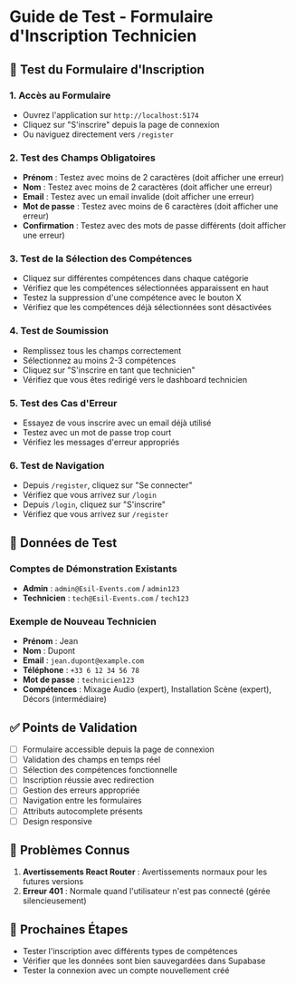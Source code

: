# Guide de Test - Formulaire d'Inscription Technicien

## 🎯 Test du Formulaire d'Inscription

### 1. Accès au Formulaire
- Ouvrez l'application sur `http://localhost:5174`
- Cliquez sur "S'inscrire" depuis la page de connexion
- Ou naviguez directement vers `/register`

### 2. Test des Champs Obligatoires
- **Prénom** : Testez avec moins de 2 caractères (doit afficher une erreur)
- **Nom** : Testez avec moins de 2 caractères (doit afficher une erreur)
- **Email** : Testez avec un email invalide (doit afficher une erreur)
- **Mot de passe** : Testez avec moins de 6 caractères (doit afficher une erreur)
- **Confirmation** : Testez avec des mots de passe différents (doit afficher une erreur)

### 3. Test de la Sélection des Compétences
- Cliquez sur différentes compétences dans chaque catégorie
- Vérifiez que les compétences sélectionnées apparaissent en haut
- Testez la suppression d'une compétence avec le bouton X
- Vérifiez que les compétences déjà sélectionnées sont désactivées

### 4. Test de Soumission
- Remplissez tous les champs correctement
- Sélectionnez au moins 2-3 compétences
- Cliquez sur "S'inscrire en tant que technicien"
- Vérifiez que vous êtes redirigé vers le dashboard technicien

### 5. Test des Cas d'Erreur
- Essayez de vous inscrire avec un email déjà utilisé
- Testez avec un mot de passe trop court
- Vérifiez les messages d'erreur appropriés

### 6. Test de Navigation
- Depuis `/register`, cliquez sur "Se connecter"
- Vérifiez que vous arrivez sur `/login`
- Depuis `/login`, cliquez sur "S'inscrire"
- Vérifiez que vous arrivez sur `/register`

## 🔧 Données de Test

### Comptes de Démonstration Existants
- **Admin** : `admin@Esil-Events.com` / `admin123`
- **Technicien** : `tech@Esil-Events.com` / `tech123`

### Exemple de Nouveau Technicien
- **Prénom** : Jean
- **Nom** : Dupont
- **Email** : `jean.dupont@example.com`
- **Téléphone** : `+33 6 12 34 56 78`
- **Mot de passe** : `technicien123`
- **Compétences** : Mixage Audio (expert), Installation Scène (expert), Décors (intermédiaire)

## ✅ Points de Validation

- [ ] Formulaire accessible depuis la page de connexion
- [ ] Validation des champs en temps réel
- [ ] Sélection des compétences fonctionnelle
- [ ] Inscription réussie avec redirection
- [ ] Gestion des erreurs appropriée
- [ ] Navigation entre les formulaires
- [ ] Attributs autocomplete présents
- [ ] Design responsive

## 🐛 Problèmes Connus

1. **Avertissements React Router** : Avertissements normaux pour les futures versions
2. **Erreur 401** : Normale quand l'utilisateur n'est pas connecté (gérée silencieusement)

## 🚀 Prochaines Étapes

- Tester l'inscription avec différents types de compétences
- Vérifier que les données sont bien sauvegardées dans Supabase
- Tester la connexion avec un compte nouvellement créé 